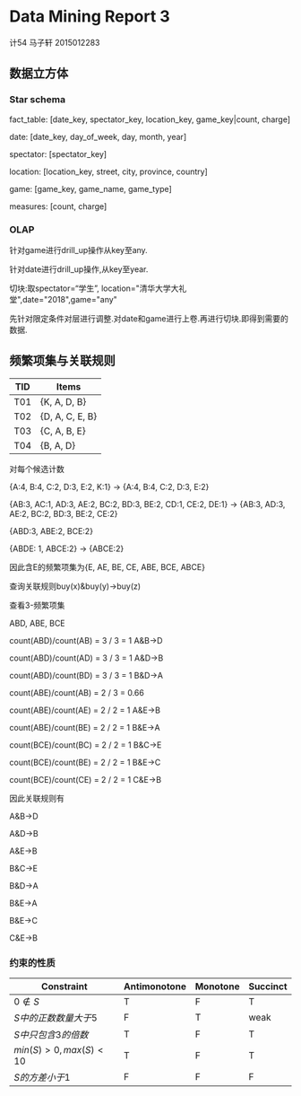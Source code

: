 # Data Mining Report 3

计54 马子轩 2015012283

## 数据立方体

### Star schema

fact_table: [date_key, spectator_key, location_key, game_key|count, charge]

date: [date_key, day_of_week, day, month, year]

spectator: [spectator_key]

location: [location_key, street, city, province, country]

game: [game_key, game_name, game_type]

measures: [count, charge]

### OLAP

针对game进行drill_up操作从key至any.

针对date进行drill_up操作,从key至year.

切块:取spectator=“学生”, location="清华大学大礼堂",date="2018",game="any"

先针对限定条件对层进行调整.对date和game进行上卷.再进行切块.即得到需要的数据.

## 频繁项集与关联规则

|TID|Items|
|-|-|
|T01|{K, A, D, B}|
|T02|{D, A, C, E, B}|
|T03|{C, A, B, E}|
|T04|{B, A, D}|

对每个候选计数

{A:4, B:4, C:2, D:3, E:2, K:1} -> {A:4, B:4, C:2, D:3, E:2}

{AB:3, AC:1, AD:3, AE:2, BC:2, BD:3, BE:2, CD:1, CE:2, DE:1} -> {AB:3, AD:3, AE:2, BC:2, BD:3, BE:2, CE:2}

{ABD:3, ABE:2, BCE:2}

{ABDE: 1, ABCE:2} -> {ABCE:2}

因此含E的频繁项集为{E, AE, BE, CE, ABE, BCE, ABCE}

查询关联规则buy(x)&buy(y)->buy(z)

查看3-频繁项集

ABD, ABE, BCE

count(ABD)/count(AB) = 3 / 3 = 1 A&B->D

count(ABD)/count(AD) = 3 / 3 = 1 A&D->B

count(ABD)/count(BD) = 3 / 3 = 1 B&D->A

count(ABE)/count(AB) = 2 / 3 = 0.66

count(ABE)/count(AE) = 2 / 2 = 1 A&E->B

count(ABE)/count(BE) = 2 / 2 = 1 B&E->A

count(BCE)/count(BC) = 2 / 2 = 1 B&C->E

count(BCE)/count(BE) = 2 / 2 = 1 B&E->C

count(BCE)/count(CE) = 2 / 2 = 1 C&E->B

因此关联规则有

A&B->D

A&D->B

A&E->B

B&C->E

B&D->A

B&E->A

B&E->C

C&E->B

### 约束的性质

|Constraint|Antimonotone|Monotone|Succinct|
|-|-|-|-|
|$0\notin S$|T|F|T|
|$S中的正数数量大于5$|F|T|weak|
|$S中只包含3的倍数$|T|F|T|
|$min(S)>0, max(S)<10$|T|F|T|
|$S的方差小于1$|F|F|F|

